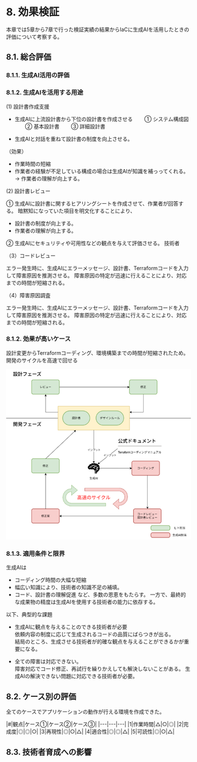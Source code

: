 # 8. 効果検証

本章では5章から7章で行った検証実績の結果からIaCに生成AIを活用したときの評価について考察する。

## 8.1. 総合評価

### 8.1.1. 生成AI活用の評価


### 8.1.2. 生成AIを活用する用途

(1) 設計書作成支援

- 生成AIに上流設計書から下位の設計書を作成させる
　　① システム構成図
　　② 基本設計書
　　③ 詳細設計書

- 生成AIと対話を重ねて設計書の制度を向上させる。

（効果）

- 作業時間の短縮
- 作業者の経験が不足している構成の場合は生成AIが知識を補っってくれる。
  → 作業者の理解が向上する。

(2) 設計書レビュー

① 生成AIに設計書に関するヒアリングシートを作成させて、作業者が回答する。
   暗黙知になっていた項目を明文化することにより、
   - 設計書の制度が向上する。
   - 作業者の理解が向上する。

② 生成AIにセキュリティや可用性などの観点を与えて評価させる。
   技術者

（3）コードレビュー

エラー発生時に、生成AIにエラーメッセージ、設計書、Terraformコードを入力して障害原因を推測させる。
障害原因の特定が迅速に行えることにより、対応までの時間が短縮される。


（4）障害原因調査

エラー発生時に、生成AIにエラーメッセージ、設計書、Terraformコードを入力して障害原因を推測させる。
障害原因の特定が迅速に行えることにより、対応までの時間が短縮される。

### 8.1.2. 効果が高いケース

設計変更からTerraformコーディング、環境構築までの時間が短縮されたため。開発のサイクルを高速で回せる

![](20250813153728.png)


### 8.1.3. 適用条件と限界

生成AIは
- コーディング時間の大幅な短縮
- 幅広い知識により、技術者の知識不足の補填。
- コード、設計書の理解促進
など、多数の恩恵をもたらす。
一方で、最終的な成果物の精度は生成AIを使用する技術者の能力に依存する。

以下、典型的な課題

- 生成AIに観点を与えることのできる技術者が必要  
  依頼内容の制度に応じて生成されるコードの品質にばらつきが出る。  
  結局のところ、生成させる技術者が的確な観点を与えることができるかが重要になる。  

- 全ての障害は対応できない。  
  障害対応でコード修正、再試行を繰りかえしても解決しないことがある。
  生成AIの解決できない問題に対応できる技術者が必要。

## 8.2. ケース別の評価

全てのケースでアプリケーションの動作が行える環境を作成できた。

|#|観点|ケース①|ケース②|ケース③|
|---|---|---|
|1|作業時間|△|○|◎|
|2|完成度|◎|◎|○|
|3|再現性|◎|○|△|
|4|適合性|◎|◎|△|
|5|可読性|◎|○|△|

## 8.3. 技術者育成への影響

